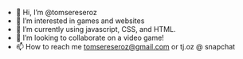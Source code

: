 - 👋 Hi, I’m @tomsereseroz
- 👀 I’m interested in games and websites
- 🌱 I’m currently using javascript, CSS, and HTML.
- 💞️ I’m looking to collaborate on a video game!
- 📫 How to reach me tomsereseroz@gmail.com or tj.oz @ snapchat 

<!---
tomsereseroz/tomsereseroz is a ✨ special ✨ repository because its `README.md` (this file) appears on your GitHub profile.
You can click the Preview link to take a look at your changes.
--->
